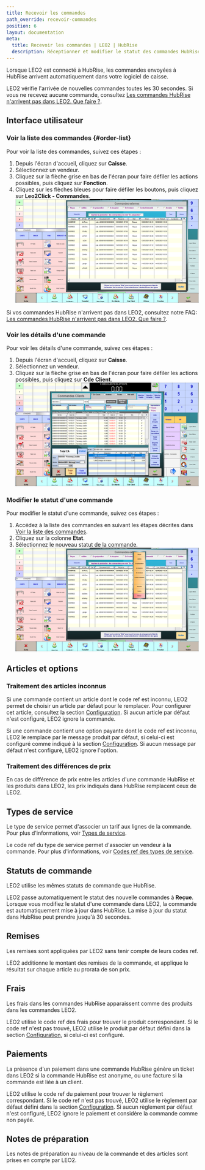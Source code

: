 ```yaml
---
title: Recevoir les commandes
path_override: recevoir-commandes
position: 6
layout: documentation
meta:
  title: Recevoir les commandes | LEO2 | HubRise
  description: Réceptionner et modifier le statut des commandes HubRise reçues dans LEO2. Connectez vos apps et synchronisez vos données.
---
```


Lorsque LEO2 est connecté à HubRise, les commandes envoyées à HubRise arrivent automatiquement dans votre logiciel de caisse.

LEO2 vérifie l'arrivée de nouvelles commandes toutes les 30 secondes. Si vous ne recevez aucune commande, consultez [Les commandes HubRise n'arrivent pas dans LEO2. Que faire ?](/apps/leo2/faqs/orders-not-received-errors).

## Interface utilisateur

### Voir la liste des commandes {#order-list}

Pour voir la liste des commandes, suivez ces étapes :

1. Depuis l'écran d'accueil, cliquez sur **Caisse**.
1. Sélectionnez un vendeur.
1. Cliquez sur la flèche grise en bas de l'écran pour faire défiler les actions possibles, puis cliquez sur **Fonction**.
1. Cliquez sur les flèches bleues pour faire défiler les boutons, puis cliquez sur **Leo2Click - Commandes**.
   ![Commandes - Liste des commandes externes](./images/010-leo2-external-orders.png)

Si vos commandes HubRise n'arrivent pas dans LEO2, consultez notre FAQ: [Les commandes HubRise n'arrivent pas dans LEO2. Que faire ?](/apps/leo2/faqs/orders-not-received-errors).

### Voir les détails d'une commande

Pour voir les détails d'une commande, suivez ces étapes :

1. Depuis l'écran d'accueil, cliquez sur **Caisse**.
1. Sélectionnez un vendeur.
1. Cliquez sur la flèche grise en bas de l'écran pour faire défiler les actions possibles, puis cliquez sur **Cde Client**.
   ![Commandes - Détails d'une commande](./images/011-leo2-order-details.png)

### Modifier le statut d'une commande

Pour modifier le statut d'une commande, suivez ces étapes :

1. Accédez à la liste des commandes en suivant les étapes décrites dans [Voir la liste des commandes](/apps/leo2/receive-orders#order-list).
1. Cliquez sur la colonne **Etat**.
1. Sélectionnez le nouveau statut de la commande.
   ![Commandes - Statuts d'une commande](./images/012-leo2-order-statuses.png)

## Articles et options

### Traitement des articles inconnus

Si une commande contient un article dont le code ref est inconnu, LEO2 permet de choisir un article par défaut pour le remplacer. Pour configurer cet article, consultez la section [Configuration](/apps/leo2/configuration#missing-ref). Si aucun article par défaut n'est configuré, LEO2 ignore la commande.

Si une commande contient une option payante dont le code ref est inconnu, LEO2 le remplace par le message produit par défaut, si celui-ci est configuré comme indiqué à la section [Configuration](/apps/leo2/configuration#missing-ref). Si aucun message par défaut n'est configuré, LEO2 ignore l'option.

### Traitement des différences de prix

En cas de différence de prix entre les articles d'une commande HubRise et les produits dans LEO2, les prix indiqués dans HubRise remplacent ceux de LEO2.

## Types de service

Le type de service permet d'associer un tarif aux lignes de la commande. Pour plus d'informations, voir [Types de service](/apps/leo2/map-ref-codes#service-types).

Le code ref du type de service permet d'associer un vendeur à la commande. Pour plus d'informations, voir [Codes ref des types de service](/apps/leo2/map-ref-codes#service-types).

## Statuts de commande

LEO2 utilise les mêmes statuts de commande que HubRise.

LEO2 passe automatiquement le statut des nouvelle commandes à **Reçue**. Lorsque vous modifiez le statut d'une commande dans LEO2, la commande est automatiquement mise à jour dans HubRise. La mise à jour du statut dans HubRise peut prendre jusqu'à 30 secondes.

## Remises

Les remises sont appliquées par LEO2 sans tenir compte de leurs codes ref.

LEO2 additionne le montant des remises de la commande, et applique le résultat sur chaque article au prorata de son prix.

## Frais

Les frais dans les commandes HubRise apparaissent comme des produits dans les commandes LEO2.

LEO2 utilise le code ref des frais pour trouver le produit correspondant. Si le code ref n'est pas trouvé, LEO2 utilise le produit par défaut défini dans la section [Configuration](/apps/leo2/configuration#missing-ref), si celui-ci est configuré.

## Paiements

La présence d'un paiement dans une commande HubRise génère un ticket dans LEO2 si la commande HubRise est anonyme, ou une facture si la commande est liée à un client.

LEO2 utilise le code ref du paiement pour trouver le règlement correspondant. Si le code ref n'est pas trouvé, LEO2 utilise le règlement par défaut défini dans la section [Configuration](/apps/leo2/configuration#missing-ref). Si aucun règlement par défaut n'est configuré, LEO2 ignore le paiement et considère la commande comme non payée.

## Notes de préparation

Les notes de préparation au niveau de la commande et des articles sont prises en compte par LEO2.
